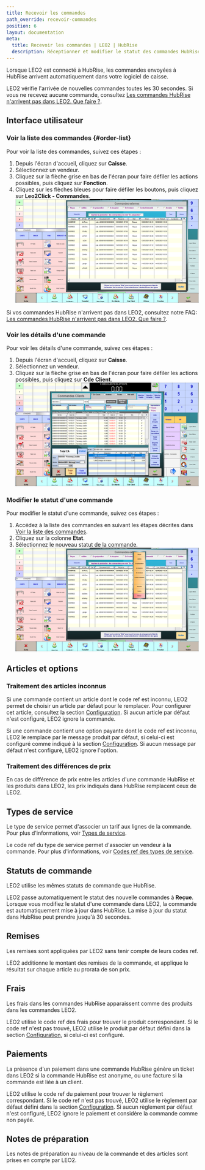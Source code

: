 ```yaml
---
title: Recevoir les commandes
path_override: recevoir-commandes
position: 6
layout: documentation
meta:
  title: Recevoir les commandes | LEO2 | HubRise
  description: Réceptionner et modifier le statut des commandes HubRise reçues dans LEO2. Connectez vos apps et synchronisez vos données.
---
```


Lorsque LEO2 est connecté à HubRise, les commandes envoyées à HubRise arrivent automatiquement dans votre logiciel de caisse.

LEO2 vérifie l'arrivée de nouvelles commandes toutes les 30 secondes. Si vous ne recevez aucune commande, consultez [Les commandes HubRise n'arrivent pas dans LEO2. Que faire ?](/apps/leo2/faqs/orders-not-received-errors).

## Interface utilisateur

### Voir la liste des commandes {#order-list}

Pour voir la liste des commandes, suivez ces étapes :

1. Depuis l'écran d'accueil, cliquez sur **Caisse**.
1. Sélectionnez un vendeur.
1. Cliquez sur la flèche grise en bas de l'écran pour faire défiler les actions possibles, puis cliquez sur **Fonction**.
1. Cliquez sur les flèches bleues pour faire défiler les boutons, puis cliquez sur **Leo2Click - Commandes**.
   ![Commandes - Liste des commandes externes](./images/010-leo2-external-orders.png)

Si vos commandes HubRise n'arrivent pas dans LEO2, consultez notre FAQ: [Les commandes HubRise n'arrivent pas dans LEO2. Que faire ?](/apps/leo2/faqs/orders-not-received-errors).

### Voir les détails d'une commande

Pour voir les détails d'une commande, suivez ces étapes :

1. Depuis l'écran d'accueil, cliquez sur **Caisse**.
1. Sélectionnez un vendeur.
1. Cliquez sur la flèche grise en bas de l'écran pour faire défiler les actions possibles, puis cliquez sur **Cde Client**.
   ![Commandes - Détails d'une commande](./images/011-leo2-order-details.png)

### Modifier le statut d'une commande

Pour modifier le statut d'une commande, suivez ces étapes :

1. Accédez à la liste des commandes en suivant les étapes décrites dans [Voir la liste des commandes](/apps/leo2/receive-orders#order-list).
1. Cliquez sur la colonne **Etat**.
1. Sélectionnez le nouveau statut de la commande.
   ![Commandes - Statuts d'une commande](./images/012-leo2-order-statuses.png)

## Articles et options

### Traitement des articles inconnus

Si une commande contient un article dont le code ref est inconnu, LEO2 permet de choisir un article par défaut pour le remplacer. Pour configurer cet article, consultez la section [Configuration](/apps/leo2/configuration#missing-ref). Si aucun article par défaut n'est configuré, LEO2 ignore la commande.

Si une commande contient une option payante dont le code ref est inconnu, LEO2 le remplace par le message produit par défaut, si celui-ci est configuré comme indiqué à la section [Configuration](/apps/leo2/configuration#missing-ref). Si aucun message par défaut n'est configuré, LEO2 ignore l'option.

### Traitement des différences de prix

En cas de différence de prix entre les articles d'une commande HubRise et les produits dans LEO2, les prix indiqués dans HubRise remplacent ceux de LEO2.

## Types de service

Le type de service permet d'associer un tarif aux lignes de la commande. Pour plus d'informations, voir [Types de service](/apps/leo2/map-ref-codes#service-types).

Le code ref du type de service permet d'associer un vendeur à la commande. Pour plus d'informations, voir [Codes ref des types de service](/apps/leo2/map-ref-codes#service-types).

## Statuts de commande

LEO2 utilise les mêmes statuts de commande que HubRise.

LEO2 passe automatiquement le statut des nouvelle commandes à **Reçue**. Lorsque vous modifiez le statut d'une commande dans LEO2, la commande est automatiquement mise à jour dans HubRise. La mise à jour du statut dans HubRise peut prendre jusqu'à 30 secondes.

## Remises

Les remises sont appliquées par LEO2 sans tenir compte de leurs codes ref.

LEO2 additionne le montant des remises de la commande, et applique le résultat sur chaque article au prorata de son prix.

## Frais

Les frais dans les commandes HubRise apparaissent comme des produits dans les commandes LEO2.

LEO2 utilise le code ref des frais pour trouver le produit correspondant. Si le code ref n'est pas trouvé, LEO2 utilise le produit par défaut défini dans la section [Configuration](/apps/leo2/configuration#missing-ref), si celui-ci est configuré.

## Paiements

La présence d'un paiement dans une commande HubRise génère un ticket dans LEO2 si la commande HubRise est anonyme, ou une facture si la commande est liée à un client.

LEO2 utilise le code ref du paiement pour trouver le règlement correspondant. Si le code ref n'est pas trouvé, LEO2 utilise le règlement par défaut défini dans la section [Configuration](/apps/leo2/configuration#missing-ref). Si aucun règlement par défaut n'est configuré, LEO2 ignore le paiement et considère la commande comme non payée.

## Notes de préparation

Les notes de préparation au niveau de la commande et des articles sont prises en compte par LEO2.
